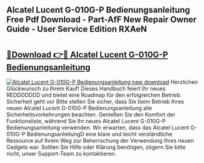 ## Alcatel Lucent G-010G-P Bedienungsanleitung Free Pdf Download - Part-AfF New Repair Owner Guide - User Service Edition RXAeN

# <h2><a href="http://df23ih.blite.top/?on=Alcatel+Lucent+G-010G-P+Bedienungsanleitung">🔗Download 👉🔴 Alcatel Lucent G-010G-P Bedienungsanleitung</a></h2>

[![Alcatel Lucent G-010G-P Bedienungsanleitung new download](https://i.imgur.com/lujVjoI.png)](http://df23ih.blite.top/?on=Alcatel+Lucent+G-010G-P+Bedienungsanleitung)
Herzlichen Glückwunsch zu Ihrem Kauf! Dieses Handbuch feiert Ihr neues REDDDDDDD und bietet eine Roadmap für den erfolgreichen Betrieb. Sicherheit geht vor Bitte stellen Sie sicher, dass Sie beim Betrieb Ihres neuen Alcatel Lucent G-010G-P Bedienungsanleitung alle Sicherheitsvorkehrungen beachten. Genießen Sie den Komfort der Funktionsliste, während Sie Ihr neues Alcatel Lucent G-010G-P Bedienungsanleitung verwenden. Wir erwarten, dass das Alcatel Lucent G-010G-P BedienungsanleitungD eine klare und leicht verständliche Ressource auf Ihrem Weg zur Beherrschung der Verwendung Ihres neuen Gadgets war. Sollten Sie Hilfe oder Klärung benötigen, zögern Sie bitte nicht, unser Support-Team zu kontaktieren.
